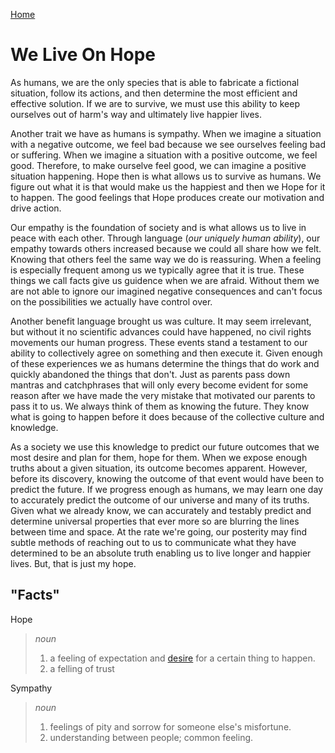 [Home](./)

# We Live On Hope

As humans, we are the only species that is able to fabricate a fictional 
situation, follow its actions, and then determine the most efficient and 
effective solution. If we are to survive, we must use this ability to keep 
ourselves out of harm's way and ultimately live happier lives. 

Another trait we have as humans is sympathy. When we imagine a situation 
with a negative outcome, we feel bad because we see ourselves feeling bad or 
suffering. When we imagine a situation with a positive outcome, we feel good.
Therefore, to make ourselve feel good, we can imagine a positive situation 
happening. Hope  then is what allows us to survive as humans. We figure out
what it is that would make us the happiest and then we Hope for it to happen.
The good feelings that Hope produces create our motivation and drive action.

Our empathy is the foundation of society and is what allows us to live in peace
with each other. Through language (*our uniquely human ability*), our empathy towards others increased
because we could all share how we felt. Knowing that others feel the same way we do is reassuring.
When a feeling is especially frequent among us we typically agree that it is true. These 
things we call facts give us guidence when we are afraid. Without them we are not able 
to ignore our imagined negative consequences and can't focus on the possibilities we 
actually have control over. 

Another benefit language brought us was culture. It may seem irrelevant, but without it 
no scientific advances could have happened, no civil rights movements our human progress.
These events stand a testament to our ability to collectively agree on something and then 
execute it. Given enough of these experiences we as humans determine the things that do 
work and quickly abandoned the things that don't. Just as parents pass down mantras and 
catchphrases that will only every become evident for some reason after we have made the 
very mistake that motivated our parents to pass it to us. We always think of them as 
knowing the future. They know what is going to happen before it does because of the collective
culture and knowledge. 


As a society we use this knowledge to predict our future outcomes that we most desire
and plan for them, hope  for them. When we expose enough truths about a given situation,
its outcome becomes apparent. However, before its discovery, knowing the outcome of that 
event would have been to predict the future. If we progress enough as humans, we may learn
one day to accurately predict the outcome of our universe and many of its truths. Given 
what we already know, we can accurately and testably predict and determine universal 
properties that ever more so are blurring the lines between time and space. At the rate 
we're going, our posterity may find subtle methods of reaching out to us to communicate
what they have determined to be an absolute truth enabling us to live longer and happier
lives. But, that is just my hope. 


## "Facts"

Hope

>*noun*
 >1. a feeling of expectation and [desire](https://www.google.com/webhp?sourceid=chrome-instant&ion=1&espv=2&ie=UTF-8#q=define:+desire) for a certain thing to happen.
 >2. a felling of trust

Sympathy

>*noun*
 >1. feelings of pity and sorrow for someone else's misfortune.
 >2. understanding between people; common feeling.
